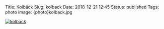 Title: Kolbäck
Slug: kolback
Date: 2018-12-21 12:45
Status: published
Tags: photo
image: {photo}kolback.jpg

[![kolback]({photo}kolback.jpg "kolback")]({static}/pic/kolback.jpg)
